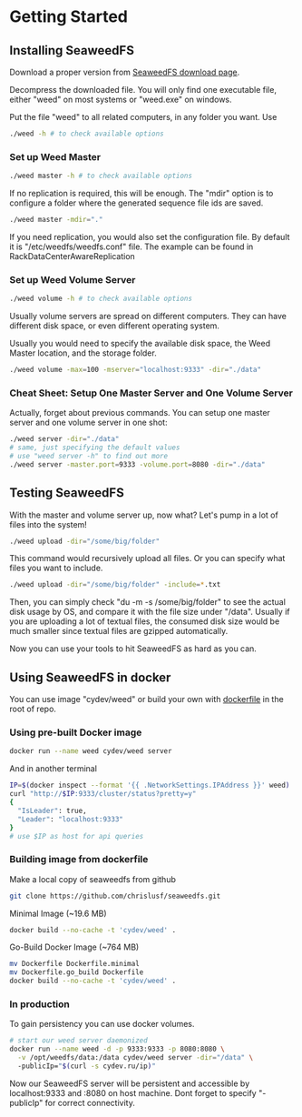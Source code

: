 # Getting Started

## Installing SeaweedFS

Download a proper version from [SeaweedFS download page][bintray].

[bintray]: https://bintray.com/chrislusf/seaweedfs/seaweedfs

Decompress the downloaded file. You will only find one executable file, either "weed" on most systems or "weed.exe" on windows.

Put the file "weed" to all related computers, in any folder you want. Use 

```bash
./weed -h # to check available options
```

### Set up Weed Master

```bash
./weed master -h # to check available options
```

If no replication is required, this will be enough. The "mdir" option is to configure a folder where the generated sequence file ids are saved.

```bash
./weed master -mdir="."
```

If you need replication, you would also set the configuration file. By default it is "/etc/weedfs/weedfs.conf" file. The example can be found in RackDataCenterAwareReplication

### Set up Weed Volume Server

```bash
./weed volume -h # to check available options
```

Usually volume servers are spread on different computers. They can have different disk space, or even different operating system.

Usually you would need to specify the available disk space, the Weed Master location, and the storage folder.

```bash
./weed volume -max=100 -mserver="localhost:9333" -dir="./data"
```

### Cheat Sheet: Setup One Master Server and One Volume Server

Actually, forget about previous commands. You can setup one master server and one volume server in one shot:

```bash
./weed server -dir="./data"
# same, just specifying the default values
# use "weed server -h" to find out more
./weed server -master.port=9333 -volume.port=8080 -dir="./data"
```

## Testing SeaweedFS

With the master and volume server up, now what? Let's pump in a lot of files into the system!

```bash
./weed upload -dir="/some/big/folder"
```

This command would recursively upload all files. Or you can specify what files you want to include.

```bash
./weed upload -dir="/some/big/folder" -include=*.txt
```

Then, you can simply check "du -m -s /some/big/folder" to see the actual disk usage by OS, and compare it with the file size under "/data". Usually if you are uploading a lot of textual files, the consumed disk size would be much smaller since textual files are gzipped automatically.

Now you can use your tools to hit SeaweedFS as hard as you can.

## Using SeaweedFS in docker

You can use image "cydev/weed" or build your own with [dockerfile][] in the root of repo.

[dockerfile]: https://github.com/chrislusf/seaweedfs/blob/master/Dockerfile

### Using pre-built Docker image

```bash
docker run --name weed cydev/weed server
```

And in another terminal

```bash
IP=$(docker inspect --format '{{ .NetworkSettings.IPAddress }}' weed)
curl "http://$IP:9333/cluster/status?pretty=y"	
{
  "IsLeader": true,
  "Leader": "localhost:9333"
}
# use $IP as host for api queries
```

### Building image from dockerfile

Make a local copy of seaweedfs from github

```bash
git clone https://github.com/chrislusf/seaweedfs.git
```

Minimal Image (~19.6 MB)

```bash
docker build --no-cache -t 'cydev/weed' .
```

Go-Build Docker Image (~764 MB)

```bash
mv Dockerfile Dockerfile.minimal
mv Dockerfile.go_build Dockerfile
docker build --no-cache -t 'cydev/weed' .
```

### In production

To gain persistency you can use docker volumes.

```bash
# start our weed server daemonized
docker run --name weed -d -p 9333:9333 -p 8080:8080 \
  -v /opt/weedfs/data:/data cydev/weed server -dir="/data" \ 
  -publicIp="$(curl -s cydev.ru/ip)"
```

Now our SeaweedFS server will be persistent and accessible by localhost:9333 and :8080 on host machine.
Dont forget to specify "-publicIp" for correct connectivity.